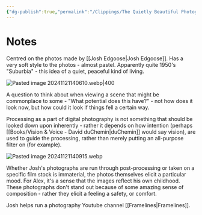 ```yaml
---
{"dg-publish":true,"permalink":"/Clippings/The Quietly Beautiful Photography of Josh Edgoose/","title":"The Quietly Beautiful Photography of  Josh Edgoose","tags":["youtube","videos"],"noteIcon":5,"created":"2024-11-21T13:28:31.208+09:00"}
---
```


# Notes

Centred on the photos made by [[Josh Edgoose\|Josh Edgoose]].
Has a very soft style to the photos - almost pastel. Apparently quite 1950's <!--note: I'm not sure if colour photography was around in the 1950's?-->
"Suburbia" - this idea of a quiet, peaceful kind of living.

![Pasted image 20241121140610.webp|400](/img/user/Images/Pasted%20image%2020241121140610.webp)

A question to think about when viewing a scene that might be commonplace to some - "What potential does this have?" - not how does it look now, but how could it look if things fell a certain way.

Processing as a part of digital photography is not something that should be looked down upon inherently - rather it depends on how intention (perhaps [[Books/Vision & Voice - David duChemin\|duChemin]] would say vision), are used to guide the processing, rather than merely putting an all-purpose filter on (for example).

![Pasted image 20241121140915.webp](/img/user/Images/Pasted%20image%2020241121140915.webp)
<!--note: The trees in the background here, for example, have extremely low detail to them and look very far from photorealistic.-->
Whether Josh's photographs are run through post-processing or taken on a specific film stock is immaterial, the photos themselves elicit a particular mood. For Alex, it's a sense that the images reflect his own childhood. These photographs don't stand out because of some amazing sense of composition - rather they elicit a feeling a safety, or comfort.

Josh helps run a photography Youtube channel [[Framelines\|Framelines]].